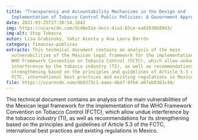 ```yaml
---
title: "Transparency and Accountability Mechanisms in the Design and
  Implementation of Tobacco Control Public Policies: A Government Approach"
date: 2021-03-25T17:30:54.164Z
img: https://ucarecdn.com/dcd6e51e-decc-41a3-83ce-ea02836b8943/
img-alt: Stop Tobacco
autor: Lisa Grabinsky, Yahir Acosta y Ana Laura Barrón
category: finanzas-publicas
extracto: This technical document contains an analysis of the main
  vulnerabilities of the Mexican legal framework for the implementation of the
  WHO Framework Convention on Tobacco Control (FCTC), which allow undue
  interference by the tobacco industry (TI), as well as recommendations for its
  strengthening based on the principles and guidelines of Article 5.3 of the
  FCTC, international best practices and existing regulations in Mexico.
file: https://ucarecdn.com/db9373c1-aaee-4647-9fb4-a67ab0363c44/
---
```

This technical document contains an analysis of the main vulnerabilities of the Mexican legal framework for the implementation of the WHO Framework Convention on Tobacco Control (FCTC), which allow undue interference by the tobacco industry (TI), as well as recommendations for its strengthening based on the principles and guidelines of Article 5.3 of the FCTC, international best practices and existing regulations in Mexico.